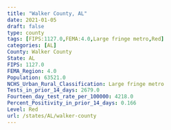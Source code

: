 ```yaml
---
title: "Walker County, AL"
date: 2021-01-05
draft: false
type: county
tags: [FIPS:1127.0,FEMA:4.0,Large fringe metro,Red]
categories: [AL]
County: Walker County
State: AL
FIPS: 1127.0
FEMA_Region: 4.0
Population: 63521.0
NCHS_Urban_Rural_Classification: Large fringe metro
Tests_in_prior_14_days: 2679.0
Fourteen_day_test_rate_per_100000: 4218.0
Percent_Positivity_in_prior_14_days: 0.166
Level: Red
url: /states/AL/walker-county
---
```



